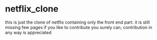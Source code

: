 # netflix_clone
this is just the clone of netflix containing only the front end part. 
it is still missing few pages if you like to contribute you surely can, 
contribution in any way is appreciated
